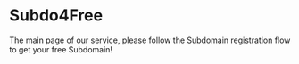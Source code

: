 # Subdo4Free
 The main page of our service, please follow the Subdomain registration flow to get your free Subdomain!
